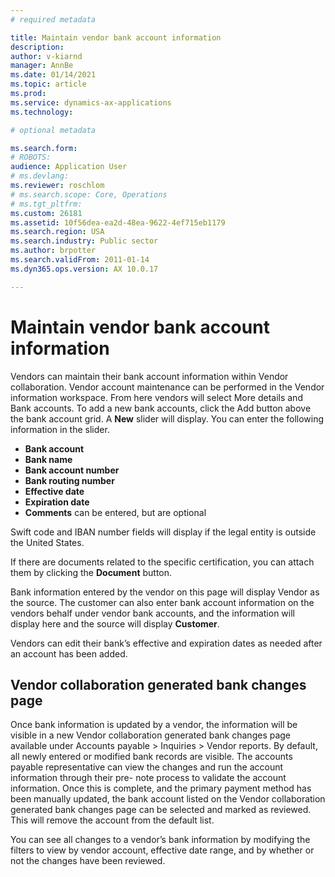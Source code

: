 ```yaml
---
# required metadata

title: Maintain vendor bank account information
description: 
author: v-kiarnd
manager: AnnBe
ms.date: 01/14/2021
ms.topic: article
ms.prod: 
ms.service: dynamics-ax-applications
ms.technology: 

# optional metadata

ms.search.form: 
# ROBOTS: 
audience: Application User
# ms.devlang: 
ms.reviewer: roschlom
# ms.search.scope: Core, Operations
# ms.tgt_pltfrm: 
ms.custom: 26181
ms.assetid: 10f56dea-ea2d-48ea-9622-4ef715eb1179
ms.search.region: USA
ms.search.industry: Public sector
ms.author: brpotter
ms.search.validFrom: 2011-01-14
ms.dyn365.ops.version: AX 10.0.17

---
```


# Maintain vendor bank account information

Vendors can maintain their bank account information within Vendor  collaboration. Vendor account maintenance can be performed in the Vendor information workspace. From here vendors will select More details and Bank accounts. To add a new bank accounts, click the Add button above the bank account grid. A **New** slider will display. You can enter the following information in the slider.   
 
- **Bank account** 
- **Bank name** 
- **Bank account number** 
- **Bank routing number** 
- **Effective date** 
- **Expiration date**
- **Comments** can be entered, but are optional
 
Swift code and IBAN number fields will display if the legal entity is outside the United States.
 
If there are documents related to the specific certification, you can attach them by clicking the **Document** button.     
 
Bank information entered by the vendor on this page will display Vendor as the source.   The customer can also enter bank account information on the vendors behalf under vendor bank accounts, and the information will display here and the source will display **Customer**.
 
Vendors can edit their bank’s effective and expiration dates as needed after an account has been added.
 
 
## Vendor collaboration generated bank changes page
Once bank information is updated by a vendor, the information will be visible in a new Vendor collaboration generated bank changes page available under Accounts payable > Inquiries > Vendor reports. By default, all newly entered or modified bank records are visible. The accounts payable representative can view the changes and run the account information through their pre- note process to validate the account information. Once this is complete, and the primary payment method has been manually updated, the bank account listed on the Vendor collaboration generated bank changes page can be selected and marked as reviewed. This will remove the account from the default list.
 
You can see all changes to a vendor’s bank information by modifying the filters to view by vendor account, effective date range, and by whether or not the changes have been reviewed.
